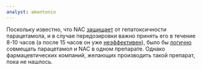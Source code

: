 ```yaml
---
analyst: amantonio
---
```


Поскольку известно, что NAC [защищает](https://www.ncbi.nlm.nih.gov/pubmed/26250417) от гепатоксичности парацетамола, и в случае передозировки важно принять его в течение 8-10 часов (а после 15 часов он уже [неэффективен](https://www.ncbi.nlm.nih.gov/pmc/articles/PMC1597048)), было бы [логично](https://www.ncbi.nlm.nih.gov/pmc/articles/PMC3614100) совмещать парацетамол и NAC в одном препарате. Однако фармацевтических компаний, желающих производить такой препарат, пока не нашлось.
